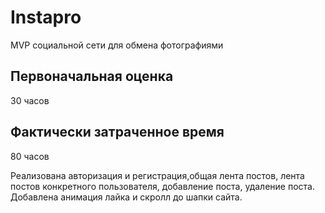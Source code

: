 # Instapro

MVP социальной сети для обмена фотографиями

## Первоначальная оценка

30 часов

## Фактически затраченное время

80 часов



Реализована авторизация и регистрация,общая лента постов, лента постов конкретного пользователя, добавление поста, удаление поста. Добавлена анимация лайка и скролл до шапки сайта.
